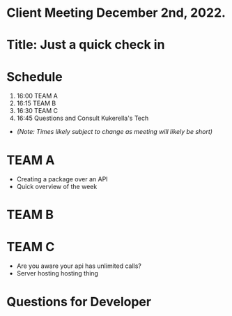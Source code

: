# Client Meeting December 2nd, 2022. 
# Title: Just a quick check in 
# Schedule
1. 16:00 TEAM A
2. 16:15 TEAM B 
3. 16:30 TEAM C
4. 16:45 Questions and Consult Kukerella's Tech

- *(Note: Times likely subject to change as meeting will likely be short)*

# TEAM A
- Creating a package over an API 
- Quick overview of the week 
# TEAM B

# TEAM C
- Are you aware your api has unlimited calls?
- Server hosting hosting thing

# Questions for Developer 
